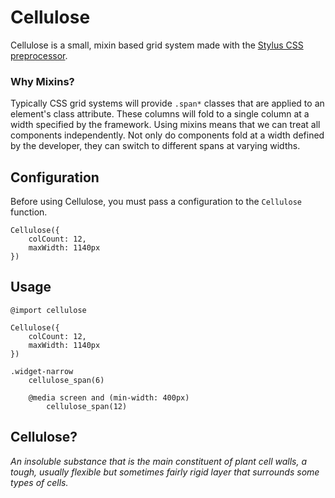 # Cellulose

Cellulose is a small, mixin based grid system made with the [Stylus CSS preprocessor](http://learnboost.github.io/stylus).

### Why Mixins?

Typically CSS grid systems will provide `.span*` classes that are applied to an element's class attribute. These columns will fold to a single column at a width specified by the framework. Using mixins means that we can treat all components independently. Not only do components fold at a width defined by the developer, they can switch to different spans at varying widths.

## Configuration

Before using Cellulose, you must pass a configuration to the `Cellulose` function.

	Cellulose({
		colCount: 12,
		maxWidth: 1140px
	})

## Usage

	@import cellulose
	
	Cellulose({
		colCount: 12,
		maxWidth: 1140px
	})
	
	.widget-narrow
		cellulose_span(6)
	
		@media screen and (min-width: 400px)
			cellulose_span(12)
    		

## Cellulose?

*An insoluble substance that is the main constituent of plant cell walls, a tough, usually flexible but sometimes fairly rigid layer that surrounds some types of cells.*
